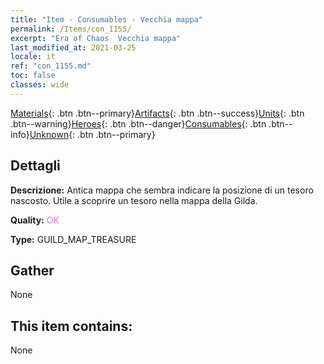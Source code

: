 ```yaml
---
title: "Item - Consumables - Vecchia mappa"
permalink: /Items/con_1155/
excerpt: "Era of Chaos  Vecchia mappa"
last_modified_at: 2021-03-25
locale: it
ref: "con_1155.md"
toc: false
classes: wide
---
```

 [Materials](/it/Items/){: .btn .btn--primary}[Artifacts](/it/Items/Artifacts/){: .btn .btn--success}[Units](/it/Items/Units/){: .btn .btn--warning}[Heroes](/it/Items/Heroes/){: .btn .btn--danger}[Consumables](/it/Items/Consumables/){: .btn .btn--info}[Unknown](/it/Items/Unknown/){: .btn .btn--primary}

## Dettagli
 **Descrizione:** Antica mappa che sembra indicare la posizione di un tesoro nascosto. Utile a scoprire un tesoro nella mappa della Gilda.

 **Quality:** <span style="color: #DA70D6">OK</span>

 **Type:** GUILD_MAP_TREASURE

## Gather

  None

## This item contains:

  None

